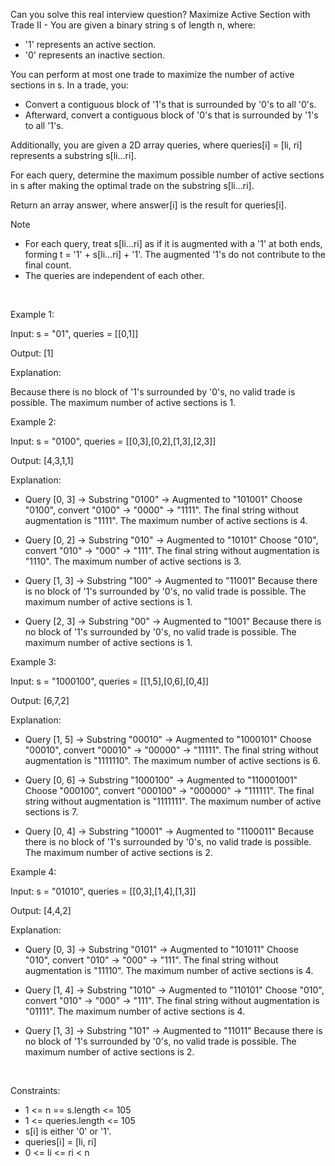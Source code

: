 Can you solve this real interview question? Maximize Active Section with Trade II - You are given a binary string s of length n, where:

 * '1' represents an active section.
 * '0' represents an inactive section.

You can perform at most one trade to maximize the number of active sections in s. In a trade, you:

 * Convert a contiguous block of '1's that is surrounded by '0's to all '0's.
 * Afterward, convert a contiguous block of '0's that is surrounded by '1's to all '1's.

Additionally, you are given a 2D array queries, where queries[i] = [li, ri] represents a substring s[li...ri].

For each query, determine the maximum possible number of active sections in s after making the optimal trade on the substring s[li...ri].

Return an array answer, where answer[i] is the result for queries[i].

Note

 * For each query, treat s[li...ri] as if it is augmented with a '1' at both ends, forming t = '1' + s[li...ri] + '1'. The augmented '1's do not contribute to the final count.
 * The queries are independent of each other.

 

Example 1:

Input: s = "01", queries = [[0,1]]

Output: [1]

Explanation:

Because there is no block of '1's surrounded by '0's, no valid trade is possible. The maximum number of active sections is 1.

Example 2:

Input: s = "0100", queries = [[0,3],[0,2],[1,3],[2,3]]

Output: [4,3,1,1]

Explanation:

 * Query [0, 3] → Substring "0100" → Augmented to "101001"
   Choose "0100", convert "0100" → "0000" → "1111".
   The final string without augmentation is "1111". The maximum number of active sections is 4.

 * Query [0, 2] → Substring "010" → Augmented to "10101"
   Choose "010", convert "010" → "000" → "111".
   The final string without augmentation is "1110". The maximum number of active sections is 3.

 * Query [1, 3] → Substring "100" → Augmented to "11001"
   Because there is no block of '1's surrounded by '0's, no valid trade is possible. The maximum number of active sections is 1.

 * Query [2, 3] → Substring "00" → Augmented to "1001"
   Because there is no block of '1's surrounded by '0's, no valid trade is possible. The maximum number of active sections is 1.

Example 3:

Input: s = "1000100", queries = [[1,5],[0,6],[0,4]]

Output: [6,7,2]

Explanation:

 * Query [1, 5] → Substring "00010" → Augmented to "1000101"
   Choose "00010", convert "00010" → "00000" → "11111".
   The final string without augmentation is "1111110". The maximum number of active sections is 6.

 * Query [0, 6] → Substring "1000100" → Augmented to "110001001"
   Choose "000100", convert "000100" → "000000" → "111111".
   The final string without augmentation is "1111111". The maximum number of active sections is 7.

 * Query [0, 4] → Substring "10001" → Augmented to "1100011"
   Because there is no block of '1's surrounded by '0's, no valid trade is possible. The maximum number of active sections is 2.

Example 4:

Input: s = "01010", queries = [[0,3],[1,4],[1,3]]

Output: [4,4,2]

Explanation:

 * Query [0, 3] → Substring "0101" → Augmented to "101011"
   Choose "010", convert "010" → "000" → "111".
   The final string without augmentation is "11110". The maximum number of active sections is 4.

 * Query [1, 4] → Substring "1010" → Augmented to "110101"
   Choose "010", convert "010" → "000" → "111".
   The final string without augmentation is "01111". The maximum number of active sections is 4.

 * Query [1, 3] → Substring "101" → Augmented to "11011"
   Because there is no block of '1's surrounded by '0's, no valid trade is possible. The maximum number of active sections is 2.

 

Constraints:

 * 1 <= n == s.length <= 105
 * 1 <= queries.length <= 105
 * s[i] is either '0' or '1'.
 * queries[i] = [li, ri]
 * 0 <= li <= ri < n
